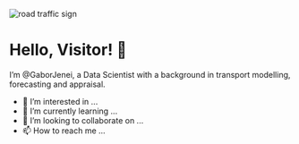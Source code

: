 ![road traffic sign](https://drive.google.com/file/d/1ncwrSSy7VbRUlNUi_VNaIw27Zf5bkHWZ/view?usp=sharing)



# Hello, Visitor! 👋

I’m @GaborJenei, a Data Scientist with a background in transport modelling, forecasting and appraisal.

- 👀 I’m interested in ...
- 🌱 I’m currently learning ...
- 💞️ I’m looking to collaborate on ...
- 📫 How to reach me ...

<!---
Todo
https://towardsdatascience.com/build-a-stunning-readme-for-your-github-profile-9b80434fe5d7
--->

<!---
GaborJenei/GaborJenei is a ✨ special ✨ repository because its `README.md` (this file) appears on your GitHub profile.
You can click the Preview link to take a look at your changes.
--->

